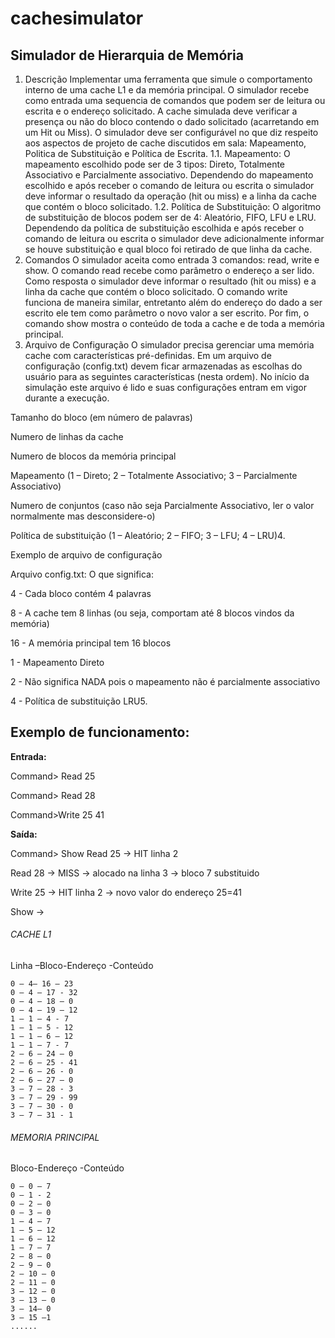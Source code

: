 # cachesimulator
## Simulador de Hierarquia de Memória
1. Descrição
Implementar uma ferramenta que simule o comportamento interno de uma cache L1 e da memória
principal. O simulador recebe como entrada uma sequencia de comandos que podem ser de leitura ou
escrita e o endereço solicitado. A cache simulada deve verificar a presença ou não do bloco contendo o
dado solicitado (acarretando em um Hit ou Miss). O simulador deve ser configurável no que diz respeito
aos aspectos de projeto de cache discutidos em sala: Mapeamento, Politica de Substituição e Política de
Escrita.
1.1. Mapeamento:
O mapeamento escolhido pode ser de 3 tipos: Direto, Totalmente Associativo e Parcialmente
associativo. Dependendo do mapeamento escolhido e após receber o comando de leitura ou escrita o
simulador deve informar o resultado da operação (hit ou miss) e a linha da cache que contém o bloco
solicitado.
1.2. Política de Substituição:
O algoritmo de substituição de blocos podem ser de 4: Aleatório, FIFO, LFU e LRU. Dependendo da
política de substituição escolhida e após receber o comando de leitura ou escrita o simulador deve
adicionalmente informar se houve substituição e qual bloco foi retirado de que linha da cache.
2. Comandos
O simulador aceita como entrada 3 comandos: read, write e show. O comando read recebe como parâmetro
o endereço a ser lido. Como resposta o simulador deve informar o resultado (hit ou miss) e a linha da cache
que contém o bloco solicitado. O comando write funciona de maneira similar, entretanto além do endereço
do dado a ser escrito ele tem como parâmetro o novo valor a ser escrito. Por fim, o comando show mostra o
conteúdo de toda a cache e de toda a memória principal.
3. Arquivo de Configuração
O simulador precisa gerenciar uma memória cache com características pré-definidas. Em um arquivo de
configuração (config.txt) devem ficar armazenadas as escolhas do usuário para as seguintes características
(nesta ordem). No início da simulação este arquivo é lido e suas configurações entram em vigor durante a
execução.

Tamanho do bloco (em número de palavras)

Numero de linhas da cache

Numero de blocos da memória principal

Mapeamento (1 – Direto; 2 – Totalmente Associativo; 3 – Parcialmente Associativo)

Numero de conjuntos (caso não seja Parcialmente Associativo, ler o valor normalmente mas desconsidere-o)

Política de substituição (1 – Aleatório; 2 – FIFO; 3 – LFU; 4 – LRU)4.

Exemplo de arquivo de configuração

Arquivo config.txt: O que significa:

4 - Cada bloco contém 4 palavras

8 - A cache tem 8 linhas (ou seja, comportam até 8 blocos vindos da memória)

16 - A memória principal tem 16 blocos

1 - Mapeamento Direto

2 - Não significa NADA pois o mapeamento não é parcialmente associativo

4 - Política de substituição LRU5.

## Exemplo de funcionamento:

**Entrada:**

Command> Read 25

Command> Read 28

Command>Write 25 41

**Saída:**

Command> Show Read 25 -> HIT linha 2

Read 28 -> MISS -> alocado na linha 3 -> bloco 7 substituido

Write 25 -> HIT linha 2 -> novo valor do endereço 25=41

Show ->

###### CACHE L1

Linha –Bloco-Endereço -Conteúdo
```
0 – 4– 16 – 23
0 – 4 – 17 - 32
0 – 4 – 18 – 0
0 – 4 – 19 – 12
1 – 1 – 4 - 7
1 – 1 – 5 - 12
1 – 1 – 6 – 12
1 – 1 – 7 - 7
2 – 6 – 24 – 0
2 – 6 – 25 - 41
2 – 6 – 26 - 0
2 – 6 – 27 – 0
3 – 7 – 28 - 3
3 – 7 – 29 - 99
3 – 7 – 30 - 0
3 – 7 – 31 - 1
```
###### MEMORIA PRINCIPAL

Bloco-Endereço -Conteúdo
```
0 – 0 – 7
0 – 1 - 2
0 – 2 – 0
0 – 3 – 0
1 – 4 – 7
1 – 5 – 12
1 – 6 – 12
1 – 7 – 7
2 – 8 – 0
2 – 9 – 0
2 – 10 – 0
2 – 11 – 0
3 – 12 – 0
3 – 13 – 0
3 – 14– 0
3 – 15 –1
......
```
